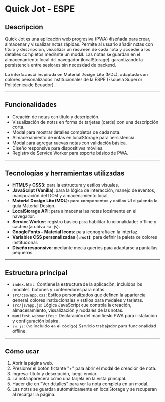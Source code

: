 # Quick Jot - ESPE

## Descripción

Quick Jot es una aplicación web progresiva (PWA) diseñada para crear, almacenar y visualizar notas rápidas. Permite al usuario añadir notas con título y descripción, visualizar un resumen de cada nota y acceder a los detalles completos mediante un modal. Las notas se guardan en el almacenamiento local del navegador (localStorage), garantizando la persistencia entre sesiones sin necesidad de backend.

La interfaz está inspirada en Material Design Lite (MDL), adaptada con colores personalizados institucionales de la ESPE (Escuela Superior Politécnica de Ecuador).

---

## Funcionalidades

- Creación de notas con título y descripción.
- Visualización de notas en forma de tarjetas (cards) con una descripción corta.
- Modal para mostrar detalles completos de cada nota.
- Almacenamiento de notas en localStorage para persistencia.
- Modal para agregar nuevas notas con validación básica.
- Diseño responsive para dispositivos móviles.
- Registro de Service Worker para soporte básico de PWA.

---

## Tecnologías y herramientas utilizadas

- **HTML5** y **CSS3**: para la estructura y estilos visuales.
- **JavaScript (Vanilla)**: para la lógica de interacción, manejo de eventos, manipulación del DOM y almacenamiento local.
- **Material Design Lite (MDL)**: para componentes y estilos UI siguiendo la guía Material Design.
- **LocalStorage API**: para almacenar las notas localmente en el navegador.
- **Service Worker**: registro básico para habilitar funcionalidades offline y cacheo (archivo `sw.js`).
- **Google Fonts - Material Icons**: para iconografía en la interfaz.
- **Variables CSS personalizadas (`:root`)**: para definir la paleta de colores institucional.
- **Diseño responsivo**: mediante media queries para adaptarse a pantallas pequeñas.

---

## Estructura principal

- `index.html`: Contiene la estructura de la aplicación, incluidos los modales, botones y contenedores para notas.
- `src/css/app.css`: Estilos personalizados que definen la apariencia general, colores institucionales y estilos para modales y tarjetas.
- `src/js/app.js`: Lógica JavaScript que controla la creación, almacenamiento, visualización y modales de las notas.
- `manifest.webmanifest`: Declaración del manifiesto PWA para instalación y configuración básica.
- `sw.js`: (no incluido en el código) Servicio trabajador para funcionalidad offline.

---

## Cómo usar

1. Abrir la página web.
2. Presionar el botón flotante "+" para abrir el modal de creación de nota.
3. Ingresar título y descripción, luego enviar.
4. La nota aparecerá como una tarjeta en la vista principal.
5. Hacer clic en "Ver detalles" para ver la nota completa en un modal.
6. Las notas se guardan automáticamente en localStorage y se recuperan al recargar la página.